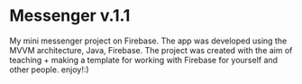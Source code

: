 # Messenger v.1.1
My mini messenger project on Firebase. The app was developed using the MVVM architecture, Java, Firebase. The project was created with the aim of teaching + making a template for working with Firebase for yourself and other people. enjoy!:)
